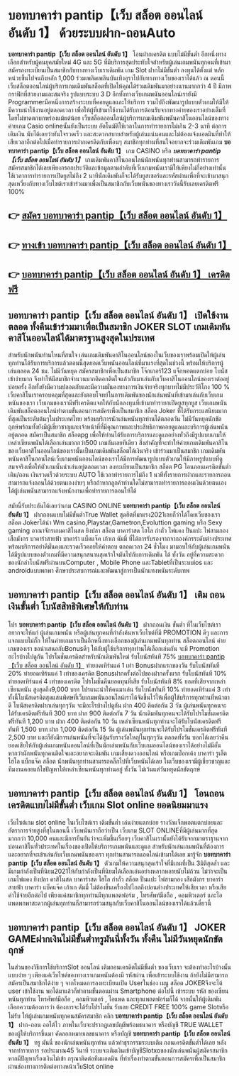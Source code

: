 # บอทบาคาร่า pantip【เว็บ สล็อต ออนไลน์ อันดับ 1】  ด้วยระบบฝาก-ถอนAuto

**บอทบาคาร่า pantip【เว็บ สล็อต ออนไลน์ อันดับ 1】** โอนฝากเครดิต แบบไม่มีขั้นต่ำ  อีกหนึ่งทางเลือกสำหรับผู้คนยุคสมัยใหม่ 4G และ 5G ที่มีบริการสุดประทับใจสำหรับผู้เล่นเกมพนันทุกคนที่เข้ามาสมัครลงทะเบียนเป็นสมาชิกกับทางทางเว็บเราเดิมพัน เกม Slot  ฝากไม่มีขั้นต่ำ ลงทุนได้ตั้งแต่ หลักหน่วยขึ้นไปจนถึงหลัก 1,000 ร่วมเพลิดเพลินบันเทิงอุราไปกับทางทางเว็บของเราได้แล้ว ณ ตอนนี้เว็บสล็อตออนไลน์ผู้บริการเกมเดิมพันสล็อตที่เปิดให้คุณได้ร่วมเดิมพันมาอย่างนานมากกว่า 4 ปี มีภาพกราฟิกที่สวยงามและสมจริง รูปแบบระบบ 3 D
อีกทั้งทางเว็บเกมพนันออนไลน์เรายังมี Programmerมือหนึ่งการสร้างระบบที่คอยดูแลและให้บริการ  รวมไปถึงพัฒนารูปแบบตัวเกมให้มีให้มีความน่าใช้งานอยู่ตลอดเวลา เพื่อให้ผู้ที่เข้ามาใช้งานได้รับการต้อนรับจากทางค่ายของเราอย่างเต็มที่โดยไม่ขาดตกบกพร่องแม้แต่น้อย เว็บสล็อตออนไลน์ผู้บริการเกมเดิมพันพนันคาสิโนออนไลน์ของทางค่ายเกม Casio onlineนั้นยังเป็นระบบ อัตโนมัติใช้เวลาในการทำรายการไม่เกิน 2-3 นาที ต่อการเติมเงิน นับได้เลยว่าทันใจรวดเร็ว และสะดวกสบายสำหรับผู้เล่นแน่นอนและไม่ต้องแจ้งแอดมินที่ทำให้เสียเวลาอีกต่อไปเมื่อทำรายการฝากเครดิตกับเพื่อนๆ
สมาชิกทุกท่านที่สนใจอยากจะร่วมเดิมพันเกม **บอทบาคาร่า pantip【เว็บ สล็อต ออนไลน์ อันดับ 1】** เกม CASINO  หรือ ***บอทบาคาร่า pantip【เว็บ สล็อต ออนไลน์ อันดับ 1】*** เกมเดิมพันคาสิโนออนไลน์นักพนันทุกท่านสามารถทำรายการสมัครสมาชิกได้เลยเพียงกรอกประวัติและข้อมูลตามลำดับที่เว็บเกมพนันเรามีให้เพียงไม่กี่อย่างเท่านั้น ใช้เวลาการทำรายการเปิดยูสไม่ถึง 2 นาทีนักเดิมพันก็จะได้รับยูสเซอร์และรหัสผ่านเพื่อที่จะเข้ามาสนุกสุดเหวี่ยงกับทางเว็บไซต์เราเข้าร่วมมาเพื่อเป็นสมาชิกกับเว็บพนันของทางเราวันนี้รับเลยเครดิตฟรี 100%

## 👉 [สมัคร บอทบาคาร่า pantip【เว็บ สล็อต ออนไลน์ อันดับ 1】](https://archa888.com/)
## 👉 [ทางเข้า บอทบาคาร่า pantip【เว็บ สล็อต ออนไลน์ อันดับ 1】](https://archa888.com/)
## 👉 [บอทบาคาร่า pantip【เว็บ สล็อต ออนไลน์ อันดับ 1】 เครดิตฟรี](https://archa888.com/)

## บอทบาคาร่า pantip【เว็บ สล็อต ออนไลน์ อันดับ 1】 เปิดใช้งานตลอด ทั้งคืนเข้าร่วมมาเพื่อเป็นสมาชิก JOKER SLOT เกมเดิมพันคาสิโนออนไลน์ได้มาตรฐานสูงสุดในประเทศ

สำหรับนักพนันท่านไหนที่สนใจ เล่นเกมเดิมพันคาสิโนออนไลน์ของในเว็บของเราพร้อมเปิดให้ผู้เล่นทุกท่านได้รับการบริการแล้วตอนนี้สุดยอดเว็บพนันออนไลน์ที่มาแรงที่สุดในช่วงนี้ พร้อมให้บริการผู้เล่นตลอด 24 ชม. ไม่มีวันหยุด สมัครสมาชิกเพื่อเป็นสมาชิก โจ๊กเกอร์123 แจ็กพอตแตกบ่อย โบนัสเข้าง่ายมาก จึงทำให้มีสมาชิกจำนวนมากติดอกติดใจแล้วกับมาเล่นกับเว็บคาสิโนออนไลน์ของเราต่ออยู่บ่อยครั้ง อีกทั้งยังมีความปลอดภัยและมีความมั่นคงทางการเงินจ่ายจริงทุกบาทไม่มีประวัติโกง 100 % เว็บคาสิโนเราครอบคลุมที่สุดและยังตอบโจทย์ในการเดิมพันของนักเล่นพนันที่เข้ามาเล่นกับเว็บเกมพนันของเรา
เว็บเกมของเรามีฟรีเครดิตแจกให้กับนักลงทุนที่เข้ามาทำรายกเปิดยูสทุกยูส เว็บเกมพนันเดิมพันสล็อตออนไลน์ทำตามขั้นตอนการสมัครเพื่อเป็นสมาชิก สล็อต Joker ที่ได้รับกระแสนิยมมากที่สุดเป็นระดับต้นๆในประเทศไทย พร้อมบริการนักเล่นพนันทุกท่านได้ตลอดวัน ไม่มีวันหยุดนักขัตฤกษ์พร้อมทั้งยังมีผู้เชี่ยวชาญและเจ้าหน้าที่ที่มีคุณภาพและประสิทธิภาพคอยดูแลและบริการผู้เล่นพนันอยู่ตลอด สมัครเป็นสมาชิก สล็อตpg เพื่อให้ท่านได้รับการบริการและดูแลอย่างทั่วถึงมีรูปแบบเกมให้เหล่าเซียนพนันได้เลือกเล่นมากกว่า500 เกมกันเลยทีเดียว
สิ่งสำคัญที่จะทำให้ค่ายเกมเดิมพันคาสิโนของเว็บคาสิโนออนไลน์ของเรานั้นเป็นเกมเดิมพันสล็อตได้เงินจริง เข้าร่วมมาเป็นสมาชิก  เกมเดิมพันพนันคาสิโนออนไลน์เว็บเกมพนันออนไลน์ของเราได้มีการพัฒนารูปแบบตัวเกมให้มีภาพรูปแบบที่ดูสมจจริงเพื่อให้ตัวเกมนั้นน่าเล่นอยู่ตลอดเวลา ลงทะเบียนเป็นสมาชิก สล็อต PG โอนถอนเครดิตขั้นต่ำ เติม/ถอน เงินรวดเร็วด้วยระบบ AUTO ใช้เวลาทำรายการไม่ถึง 1 นาทีทั้งรายการฝากและรายการถอนสามารถแจ้งถอนได้ด้วยตนเองง่ายๆ หรือถ้าหากลูกค้าท่านใดไม่สามารถทำรายการถอนเงินด้วยตนเองได้ผู้เล่นพนันสามารถแจ้งพนักงานเพื่อทำรายการถอนให้ได้

สมัยนี้รับประกันได้เลยว่าเกม CASINO ONLINE **บอทบาคาร่า pantip【เว็บ สล็อต ออนไลน์ อันดับ 1】** ฝากถอนแบบไม่มีขั้นต่ำTrue Wallet สุดฮิตที่มาแรง2021เลยก็ว่าได้โดยเว็บของเรา สล็อต Jokerได้นำ  Wm casino,Playstar,Gametron,Evoluttion gaming หรือ Sexy gaming อาณาจักรเกมคาสิโนสด ยิงปลา สล็อต บาคาร่าสด ไฮโล กำถั่ว ไพ่แคง ปั่นแปะ ไพ่สามกอง เสือมังกร บาคาร่าสายฟ้า บาคาร่า แบ็คแจ๊ค เก้าเก ดัมมี่ ที่ได้การรับรองจากจากองค์กรระดับต่างประเทศ พร้อมบริการอย่าดีมั่นคงและรวดเร็วคอยให้คำตอบ ตลอดเวลา 24 ชั่วโมง มามอบให้กับผู้เล่นเกมพนัน ได้มีรูปแบบของตัวเกมที่มีความสนุกสนานสุดเร้าใจมันไปกับการเดิมพัน ได้ ทั้งวัน อยู่ที่ความสะดวกของนักล่าโบนัสฟรีผ่านบนComputer , Mobile Phone และTabletที่เป็นระบบios และ androidแบบพกพา ศึกษาประสบการณ์และพัฒนาสู่การเป็นนักแทงพนันระดับเทพ

## บอทบาคาร่า pantip【เว็บ สล็อต ออนไลน์ อันดับ 1】 เติม ถอนเงินขั้นต่ำ โบนัสสิทธิพิเศษให้กับท่าน

โปร **บอทบาคาร่า pantip【เว็บ สล็อต ออนไลน์ อันดับ 1】** ฝากถอนเงิน ขั้นต่ำ ที่ในเว็บไซต์เราอยากจะให้แก่  ผู้เล่นเกมพนัน หรือผู้เล่นทุกคนที่กำลังค้นหาเว็บไซต์ที่มี  PROMOTION ดีๆ และการแจกแบบไม่กั๊ก ให้ในค่ายเกมเราเป็นอีกหนึ่งทางเลือกของผู้เล่นเกมพนันทุกท่าน สล็อตออนไลน์ ค่ายเกมของเรา ขอนำเสนอกับBonusดีๆ ให้กับผู้ใช้บริการทุกท่านได้เลือกเล่นกัน จะมี Promotion อะไรบ้างไปดูกัน
โปรโมชั่นเครดิตสำหรับนักเดิมพันใหม่ รับโบนัสทันที 75% [บอทบาคาร่า pantip【เว็บ สล็อต ออนไลน์ อันดับ 1】](https://archa888.com/) ทำยอดเทิร์นแค่ 1 เท่า
Bonusฝากแรกของวัน รับโบนัสทันที 20% ทำยอดเทิร์นแค่ 1 เท่าของเครดิต
Bonusฝากครั้งต่อไปของฝากครั้งแรก รับโบนัสทันที 10% ทำยอดเทิร์นแค่ 4 เท่าของเครดิต
โปรโมชั่นคืนยอดทุนที่เสีย รับโบนัสทันที 8% ยอดที่เสียจากเหล่าเซียนพนัน สูงสุดถึง9,000 บาท
โปรแนะนำให้คนมาเล่น รับโบนัสทันที 10% ทำยอดเทิร์นแค่ 3 เท่า
ทั้งนี้โบนัสเครดิตสุดแสนพิศษที่เว็บเกมพนันออนไลน์เราได้จัดขึ้นไว้ให้เพื่อผู้ใช้บริการทุกท่านที่หน้าตาดี โบนัสเครดิตฝากเล่นทุกๆวัน จะมีอะไรบ้างไปดูกัน
ฝาก 400 ติดต่อกัน 3 วัน ผู้เล่นพนันทุกคนจะได้รับเครดิตฟรีทันที 300 บาท
ฝาก 900 ติดต่อกัน 7 วัน นักเดิมพันทุกคนจะได้รับโปรโมชั่นเครดิตฟรีทันที 1,200 บาท
ฝาก 400 ติดต่อกัน 10 วัน เหล่าเซียนพนันทุกท่านจะได้รับโบนัสเครดิตฟรีทันที 1,500 บาท
ฝาก 1,000 ติดต่อกัน 15 วัน ผู้เล่นพนันทุกท่านจะได้รับโปรโมชั่นเครดิตฟรีทันที 2,500 บาท
และก็ยังมีการเล่นพนันที่จะได้ลุ้นรับรางวัลใหญ่ในทุกๆวัน ตลอดทั้งวัน บอกได้เลยว่าคืนยอดเสียให้กับผู้เล่นเกมพนันออนไลน์ที่เป็นนักเล่นพนันกับเว็บเกมออนไลน์ของเราได้อย่างไม่มีอั้น หากว่านักพนันทุกคนติดใจและอยากจะเดิมพัน เกมเสี่ยงดวงออนไลน์ หรือเกมป๊อกเด้ง บาคาร่า รูเล็ต ไฮโล แบ็กแจ๊ค สล็อต นักพนันทุกท่านสามารถคลิ๊กไปที่เว็บพนันได้เลย ในเว็บของเรามีผู้เชี่ยวชาญและทีมงานคอยแก้ไขปัญหาให้เหล่าเซียนพนันทุกท่านอยู่ ทั้งวัน ไม่เว้นแต่วันหยุดนักขัตฤกษ์

## บอทบาคาร่า pantip【เว็บ สล็อต ออนไลน์ อันดับ 1】 โอนถอนเครดิตแบบไม่มีขั้นต่ำ  เว็บเกม Slot online ยอดนิยมมาแรง

เว็บไซต์เกม slot online ในเว็บไซต์เรา เติมขั้นต่ำ เล่นง่ายแตกบ่อย รางวัลแจ็กพอตแตกบ่อยและอัตราการจ่ายสูงที่สุในตอนนี้ เว็บพนันเราถือว่าเป็น เว็บเกม SLOT ONLINEที่มีผู้เล่นมากที่สุดมากกว่า 10,000 คนและมีการยืนยันว่าจะเพิ่มขึ้นเรื่อยๆ เว็บคาสิโนเรานั้นยังได้รับจากมาตราฐานจากบ่อนคาสิโนทั่วประเทศในเรื่องของเปิดให้บริการเกมพนันและดูแล สำหรับนักเล่นเกมพนันที่ต้องการและอยากที่จะเข้าเล่นกับเว็บเกมพนันของเรา ทุกท่านสามารถแอดไลน์เข้ามาได้เลย
	มารู้จัก **บอทบาคาร่า pantip【เว็บ สล็อต ออนไลน์ อันดับ 1】** ตัวเกมให้ความสนุกสุดเร้าใจที่มีเกมที่เป็น 3มิติสุดล้ำ และมีเกมกำลังเป็นที่นิยม2021ให้กับกำลังเป็นที่นิยมได้เลือกเล่นอย่างหลากหลายนับไม่ถ้วน  ไม่ว่าจะเป็นเกมไพ่แคง  ยิงปลา คาสิโนสด บาคาร่าสด ไฮโล กำถั่ว สล็อต ปั่นแปะ ไพ่สามกอง เสือมังกร บาคาร่าสายฟ้า บาคาร่า แบ็คแจ๊ค เก้าเก ดัมมี่ ไม่ต้องขึ้นเครื่องไปไกลถึงบ่อนต่างประเทศให้เสียเวลา หรือเสียค่าใช้จ่ายอีกต่อไป เพียงแค่สมาชิกทุกท่านมีทุกแพลตฟอร์ม , โทรศัพท์มือถือ , คอมพิวเตอร์ และไอแพดพกพาสะดวกผู้เล่นทุกท่านก็สามารถร่วมสนุกกับเว็บคาสิโนออนไลน์ของเราได้แล้วเดี๋ยวนี้

## บอทบาคาร่า pantip【เว็บ สล็อต ออนไลน์ อันดับ 1】 JOKER GAMEฝากเงินไม่มีขั้นต่ำทรูมันนี่ทั้งวัน ทั้งคืน ไม่มีวันหยุดนักขัตฤกษ์

ในส่วนของวิธีการใช้บริการSlot ออนไลน์ เติมถอนเครดิตไม่มีขั้นต่ำ ของเว็บเรา จะต้องทำอะไรบ้างนั้น แบบง่าย ๆ เพียงแค่เว็บไซต์ของทางเราเกมพนันต้องมี รหัสผ่าน เพื่อเข้าระบบใช้งาน ถ้ายังไม่มีสามารถสมัครเป็นสมาชิกได้ง่าย ๆ จากโหมดการลงทะเบียนเปิด Userในช่อง เมนู สล็อต JOKERจึงจะได้ user เข้าใช้งาน พอได้มาแล้วก็ทำตามขั้นตอนผ่าน Smartphone ต่อไปนี้
เข้าระบบ รหัส  ของเซียนพนันทุกท่าน โทรศัพท์มือถือ , คอมพิวเตอร์ , ไอแพด และทุกแพลตฟอร์มก็ได้
จากนั้นให้ผู้เดิมพันเลือกความต้องการว่า ต้องการจะได้รับโปรโมชั่น รับเลย CREDIT FREE 100% game Slotหรือไม่รับ
ให้ผู้เล่นเกมพนันทุกคนสมัครสมาชิก คลิก **บอทบาคาร่า pantip【เว็บ สล็อต ออนไลน์ อันดับ 1】** ฝาก-ถอน ออโต้ไว ภาพในเว็บจะปรากฏเลขบัญชีพร้อมธนาคาร หรือบัญชี TRUE WALLET ของผู้ให้บริการขึ้นมา
คัดลอกหมายเลขธนาคาร หรือบัญชี **บอทบาคาร่า pantip【เว็บ สล็อต ออนไลน์ อันดับ 1】** ทรู มันนี่ ของนักเล่นพนันทุกท่าน แล้วทำธุรกรรมระบบเติม ถอนเครดิตขั้นต่ำได้เลย
หลังจากทำรายการ รอประมาณ45 วินาที ระบบจะเติมเงินเข้าบัญชีSlotxoของนักเล่นพนันผู้สมัครสมาชิก
หากมีปัญหาเรื่องเงินไม่เข้า กรุณาติดต่อทีมแอดมิน ที่ทำเรื่องทำตามขั้นตอนการสมัครเพื่อเป็นสมาชิกผ่านช่องทางการติดต่อทางหน้าเว็บSlot online


